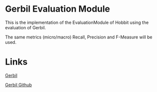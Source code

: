 # Gerbil Evaluation Module

This is the implementation of the EvaluationModule of Hobbit using the evaluation of Gerbil.

The same metrics (micro/macro) Recall, Precision and F-Measure will be used.

# Links

[Gerbil](http://aksw.org/Projects/GERBIL.html)

[Gerbil Github](https://github.com/AKSW/gerbil)
